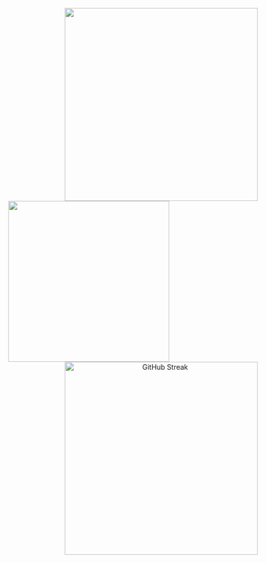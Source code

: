 <p align="center">
    <a href="https://github.com/anuraghazra/github-readme-stats" title="Go to Source">
        <img width=390 src="https://github-readme-stats-apenjulius-projects.vercel.app/api?username=apenjulius&include_all_commits=true&show_icons=true&theme=transparent" align="right"/>
    </a>
    <a href="https://github.com/anuraghazra/github-readme-stats">
        <img width=325 src="https://github-readme-stats-apenjulius-projects.vercel.app/api/top-langs?username=apenjulius&show_icons=true&locale=en&theme=transparent&langs_count=20&hide=CSS,HTML&size_weight=0.5&count_weight=0.5&card_width=325" align="left"/>
</a>
   <a href="https://git.io/streak-stats">
       <img width=390 align="right"src="https://github-readme-streak-stats-sigma-livid.vercel.app?user=apenjulius&theme=transparent" alt="GitHub Streak" />
   </a>
</p>
 
